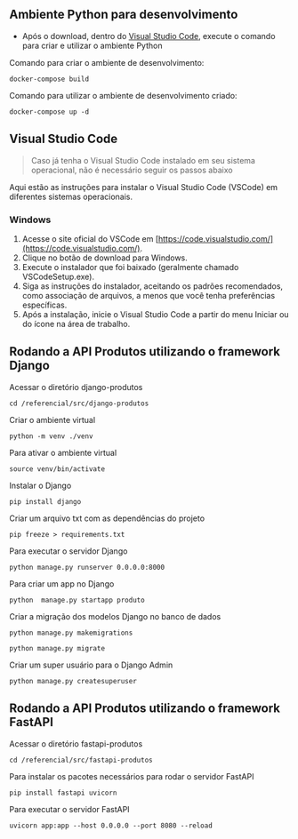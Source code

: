 ﻿## Ambiente Python para desenvolvimento

- Após o download, dentro do [Visual Studio Code](https://code.visualstudio.com/), execute o comando para criar e utilizar o ambiente Python

Comando para criar o ambiente de desenvolvimento:

```
docker-compose build
```

Comando para utilizar o ambiente de desenvolvimento criado:

```
docker-compose up -d
```

## Visual Studio Code

> Caso já tenha o Visual Studio Code instalado em seu sistema operacional, não é necessário seguir os passos abaixo

Aqui estão as instruções para instalar o Visual Studio Code (VSCode) em diferentes sistemas operacionais.

### Windows

1. Acesse o site oficial do VSCode em [https://code.visualstudio.com/](https://code.visualstudio.com/).
2. Clique no botão de download para Windows.
3. Execute o instalador que foi baixado (geralmente chamado VSCodeSetup.exe).
4. Siga as instruções do instalador, aceitando os padrões recomendados, como associação de arquivos, a menos que você tenha preferências específicas.
5. Após a instalação, inicie o Visual Studio Code a partir do menu Iniciar ou do ícone na área de trabalho.


## Rodando a API Produtos utilizando o framework Django

Acessar o diretório django-produtos

```
cd /referencial/src/django-produtos
```

Criar o ambiente virtual

```
python -m venv ./venv
```

Para ativar o ambiente virtual

```
source venv/bin/activate
```

Instalar o Django

```
pip install django
```

Criar um arquivo txt com as dependências do projeto

```
pip freeze > requirements.txt
```

Para executar o servidor Django

```
python manage.py runserver 0.0.0.0:8000
```

Para criar um app no Django

```
python  manage.py startapp produto
```

Criar a migração dos modelos Django no banco de dados

```
python manage.py makemigrations
```

```
python manage.py migrate
```

Criar um super usuário para o Django Admin

```
python manage.py createsuperuser
```

## Rodando a API Produtos utilizando o framework FastAPI

Acessar o diretório fastapi-produtos

```
cd /referencial/src/fastapi-produtos
```

Para instalar os pacotes necessários para rodar o servidor FastAPI

```
pip install fastapi uvicorn
```

Para executar o servidor FastAPI

```
uvicorn app:app --host 0.0.0.0 --port 8080 --reload
```